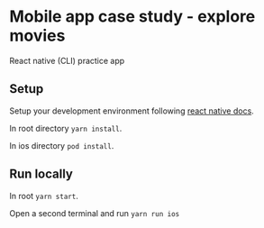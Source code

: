# Mobile app case study - explore movies

React native (CLI) practice app

## Setup
Setup your development environment following [react native docs](https://reactnative.dev/docs/environment-setup).

In root directory
`yarn install`.

In ios directory
`pod install`.

## Run locally

In root `yarn start`.

Open a second terminal and run `yarn run ios`
